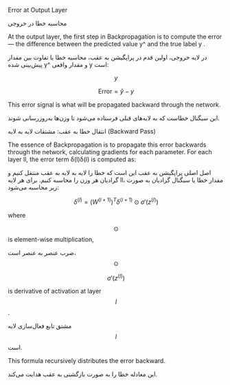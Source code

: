 Error at Output Layer

محاسبه خطا در خروجی

At the output layer, the first step in Backpropagation is to compute the error — the difference between the predicted value y^ and the true label y .

در لایه خروجی، اولین قدم در پراپگیشن به عقب، محاسبه خطا یا تفاوت بین مقدار پیش‌بینی شده y^​ و مقدار واقعی y است:

$$y$$

$$\text{Error} = \hat{y} - y$$

This error signal is what will be propagated backward through the network.

این سیگنال خطاست که به لایه‌های قبلی فرستاده می‌شود تا وزن‌ها به‌روزرسانی شوند.

 انتقال خطا به عقب: مشتقات لایه به لایه (Backward Pass)

 The essence of Backpropagation is to propagate this error backwards through the network, calculating gradients for each parameter.
For each layer ll, the error term δ(l)δ(l) is computed as:

اصل اصلی پراپگیشن به عقب این است که خطا را لایه به لایه به عقب منتقل کنیم و گرادیان هر وزن را محاسبه کنیم.
برای هر لایه ll، مقدار خطا یا سیگنال گرادیان به صورت زیر محاسبه می‌شود:

$$\delta^{(l)} = \left(W^{(l+1)}\right)^T \delta^{(l+1)} \odot \sigma'\big(z^{(l)}\big)$$


where

 $$\odot$$ is element-wise multiplication,

ضرب عنصر به عنصر است، $$\odot$$

$$\sigma'\big(z^{(l)}\big)$$

   is derivative of activation at layer $$l$$.

مشتق تابع فعال‌سازی لایه $$l$$ است.

This formula recursively distributes the error backward.

این معادله خطا را به صورت بازگشتی به عقب هدایت می‌کند.
